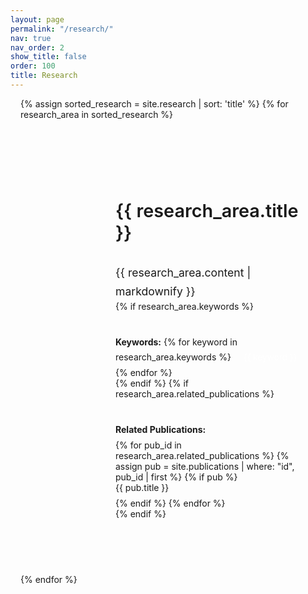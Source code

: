 ```yaml
---
layout: page
permalink: "/research/"
nav: true
nav_order: 2
show_title: false
order: 100
title: Research
---
```

<div class="research-areas">
  {% assign sorted_research = site.research | sort: 'title' %}
  {% for research_area in sorted_research %}
    <div class="research-area-card">
      <div class="research-icon">
        <i class="fas fa-microscope" aria-hidden="true"></i>
      </div>
      <div class="research-content">
        <h3>{{ research_area.title }}</h3>
        <div class="research-text">
          {{ research_area.content | markdownify }}
        </div>
        {% if research_area.keywords %}
          <div class="research-keywords">
            <strong>Keywords:</strong> 
            {% for keyword in research_area.keywords %}
              <span class="keyword-tag">{{ keyword }}</span>
            {% endfor %}
          </div>
        {% endif %}
        {% if research_area.related_publications %}
          <div class="related-publications">
            <strong>Related Publications:</strong>
            <ul>
              {% for pub_id in research_area.related_publications %}
                {% assign pub = site.publications | where: "id", pub_id | first %}
                {% if pub %}
                  <li><a href="{{ pub.url | default: pub.pdf | default: '#' }}">{{ pub.title }}</a></li>
                {% endif %}
              {% endfor %}
            </ul>
          </div>
        {% endif %}
      </div>
    </div>
  {% endfor %}
</div>

<style>
/* Clean and modern research page styling */
.research-areas {
  width: 100%;
  margin: 0;
  padding-left: 1rem;
  padding-right: 1rem;
  display: flex;
  flex-direction: column;
  gap: 3rem;
}

.research-area-card {
  display: flex;
  gap: 2rem;
  padding: 2.5rem;
  background: var(--bg-primary);
  border: 1px solid var(--border-color);
  border-radius: var(--radius-lg);
  box-shadow: var(--shadow-sm);
  transition: all var(--transition-base);
}

.research-area-card:hover {
  transform: translateY(-4px);
  box-shadow: var(--shadow-md);
  border-color: var(--primary);
}

.research-icon {
  width: 80px;
  height: 80px;
  background: linear-gradient(135deg, var(--primary) 0%, var(--heidelberg-red) 100%);
  color: white;
  border-radius: 50%;
  display: flex;
  align-items: center;
  justify-content: center;
  font-size: 2rem;
  flex-shrink: 0;
  box-shadow: var(--shadow-sm);
  transition: all var(--transition-base);
}

.research-area-card:hover .research-icon {
  transform: scale(1.1);
  box-shadow: var(--shadow-md);
}

.research-area-card .research-content h3 {
  color: var(--text-primary);
  font-size: 1.8rem;
  font-weight: 600;
  margin-bottom: 1.5rem;
  padding-bottom: 0.5rem;
  border-bottom: 2px solid var(--primary);
  display: inline-block;
}

.research-text {
  color: var(--text-secondary);
  line-height: 1.7;
  font-size: 1.1rem;
}

.research-text p {
  margin-bottom: 1rem;
}

.research-text h2, .research-text h3, .research-text h4 {
  color: var(--text-primary);
  margin-top: 1.5rem;
  margin-bottom: 0.75rem;
}

.research-keywords {
  margin-top: 1.5rem;
  padding-top: 1rem;
  border-top: 1px solid var(--border-color);
}

.keyword-tag {
  display: inline-block;
  background: var(--primary);
  color: white;
  padding: 0.25rem 0.75rem;
  border-radius: 20px;
  font-size: 0.85rem;
  margin: 0.25rem;
}

.related-publications {
  margin-top: 1.5rem;
  padding-top: 1rem;
  border-top: 1px solid var(--border-color);
}

.related-publications ul {
  list-style: none;
  padding: 0;
  margin: 0.5rem 0 0 0;
}

.related-publications li {
  margin-bottom: 0.5rem;
}

.related-publications a {
  color: var(--primary);
  text-decoration: none;
  transition: color var(--transition-base);
}

.related-publications a:hover {
  color: var(--heidelberg-red);
  text-decoration: underline;
}

/* Research image styling */
.research-image-container {
  margin: 2rem 0;
  text-align: center;
}

.research-image {
  display: inline-block;
  margin: 0;
  padding: 1rem;
  background: var(--bg-secondary);
  border: 1px solid var(--border-color);
  border-radius: var(--radius-lg);
  box-shadow: var(--shadow-sm);
  transition: all var(--transition-base);
}

.research-image:hover {
  transform: translateY(-4px);
  box-shadow: var(--shadow-md);
  border-color: var(--primary);
}

/* Dark mode overrides: remove blue tones and use neutral/dark surfaces */
[data-theme="dark"] .research-area-card,
body.dark-mode .research-area-card {
  background: #0f1115;
  border-color: #1f232b;
}

[data-theme="dark"] .research-image,
body.dark-mode .research-image {
  background: #0b0d11;
  border-color: #1a1e24;
}

[data-theme="dark"] .research-area-card .research-content h3,
body.dark-mode .research-area-card .research-content h3 {
  border-bottom-color: #2a2f38;
}

/* Ensure no icon backgrounds appear as black blocks */
.research-icon i { background: transparent !important; }

.research-img {
  border-radius: var(--radius-md);
  max-width: 100%;
  height: auto;
  display: block;
}

.research-caption {
  margin-top: 0.75rem;
  font-size: 0.9rem;
  color: var(--text-secondary);
  font-style: italic;
  text-align: center;
}

/* Responsive design */
@media (max-width: 768px) {
  .research-area-card {
    flex-direction: column;
    text-align: center;
  }
  
  .research-icon {
    align-self: center;
  }
  
  .research-area-card .research-content h3 {
    text-align: center;
    display: block;
  }
  
  .research-image {
    padding: 0.75rem;
  }
}

@media (max-width: 480px) {
  .research-areas {
    gap: 2rem;
  }
  
  .research-area-card {
    padding: 1.5rem;
  }
  
  .research-area-card .research-content h3 {
    font-size: 1.5rem;
  }
  
  .research-text {
    font-size: 1rem;
  }
}
</style> 